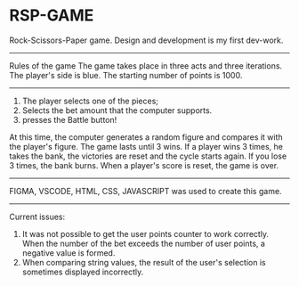 # RSP-GAME

Rock-Scissors-Paper game. Design and development is my first dev-work.
____________________________________________________________

Rules of the game
The game takes place in three acts and three iterations.
The player's side is blue.
The starting number of points is 1000.
____________________________________________________________

1) The player selects one of the pieces;
2) Selects the bet amount that the computer supports.
3) presses the Battle button!

At this time, the computer generates a random figure and compares it with the player's figure. The game lasts until 3 wins.
If a player wins 3 times, he takes the bank, the victories are reset and the cycle starts again.
If you lose 3 times, the bank burns. When a player's score is reset, the game is over.
____________________________________________________________

FIGMA, VSCODE, HTML, CSS, JAVASCRIPT was used to create this game.
____________________________________________________________

Current issues:
1) It was not possible to get the user points counter to work correctly. When the number of the bet exceeds the number of user points, a negative value is formed.
2) When comparing string values, the result of the user's selection is sometimes displayed incorrectly.
